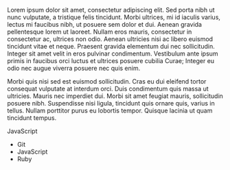 Lorem ipsum dolor sit amet, consectetur adipiscing elit. Sed porta nibh ut nunc vulputate, a tristique felis tincidunt. Morbi ultrices, mi id iaculis varius, lectus mi faucibus nibh, ut posuere sem dolor et dui. Aenean gravida pellentesque lorem ut laoreet. Nullam eros mauris, consectetur in consectetur ac, ultrices non odio. Aenean ultricies nisi ac libero euismod tincidunt vitae et neque. Praesent gravida elementum dui nec sollicitudin. Integer sit amet velit in eros pulvinar condimentum. Vestibulum ante ipsum primis in faucibus orci luctus et ultrices posuere cubilia Curae; Integer eu odio nec augue viverra posuere nec quis enim.

Morbi quis nisi sed est euismod sollicitudin. Cras eu dui eleifend tortor consequat vulputate at interdum orci. Duis condimentum quis massa ut ultricies. Mauris nec imperdiet dui. Morbi sit amet feugiat mauris, sollicitudin posuere nibh. Suspendisse nisi ligula, tincidunt quis ornare quis, varius in tellus. Nullam porttitor purus eu lobortis tempor. Quisque lacinia ut quam tincidunt tempus.

JavaScript

 *  Git
 * JavaScript
 * Ruby
